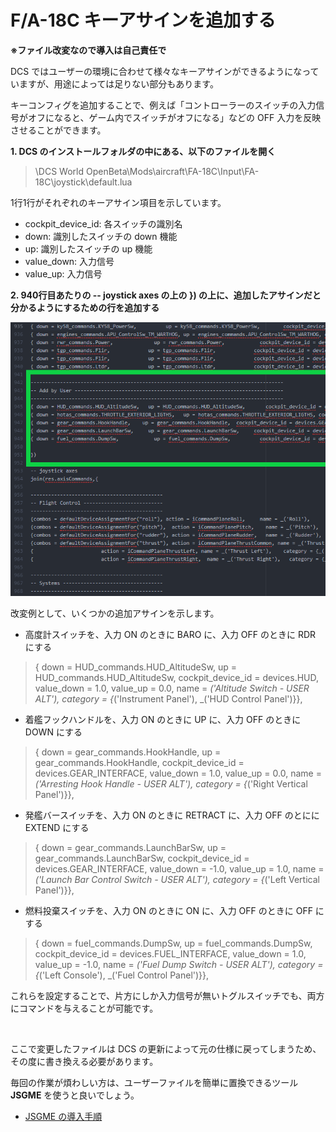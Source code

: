 # F/A-18C キーアサインを追加する

**※ファイル改変なので導入は自己責任で**

DCS ではユーザーの環境に合わせて様々なキーアサインができるようになっていますが、用途によっては足りない部分もあります。

キーコンフィグを追加することで、例えば「コントローラーのスイッチの入力信号がオフになると、ゲーム内でスイッチがオフになる」などの OFF 入力を反映させることができます。

**1. DCS のインストールフォルダの中にある、以下のファイルを開く**

   >\DCS World OpenBeta\Mods\aircraft\FA-18C\Input\FA-18C\joystick\default.lua

1行1行がそれぞれのキーアサイン項目を示しています。

- cockpit_device_id: 各スイッチの識別名
- down: 識別したスイッチの down 機能
- up: 識別したスイッチの up 機能
- value_down: 入力信号
- value_up: 入力信号

**2. 940行目あたりの **-- joystick axes** の上の **})** の上に、追加したアサインだと分かるようにするための行を追加する**

![f-18c-input1-input](images/f-18c-input1-input.png)

改変例として、いくつかの追加アサインを示します。

- 高度計スイッチを、入力 ON のときに BARO に、入力 OFF のときに RDR にする

>{	down = HUD_commands.HUD_AltitudeSw,		up = HUD_commands.HUD_AltitudeSw,				cockpit_device_id = devices.HUD,	value_down =  1.0, value_up = 0.0,		name = _('Altitude Switch - USER ALT'),									category = {_('Instrument Panel'), _('HUD Control Panel')}},

- 着艦フックハンドルを、入力 ON のときに UP に、入力 OFF のときに DOWN にする

>{	down = gear_commands.HookHandle,		up = gear_commands.HookHandle,  cockpit_device_id = devices.GEAR_INTERFACE,		value_down =  1.0,	value_up = 0.0,      name = _('Arresting Hook Handle - USER ALT'),					category = {_('Right Vertical Panel')}},

- 発艦バースイッチを、入力 ON のときに RETRACT に、入力 OFF のとにに EXTEND にする

>{	down = gear_commands.LaunchBarSw,			up = gear_commands.LaunchBarSw,			cockpit_device_id = devices.GEAR_INTERFACE,		value_down =  -1.0,	value_up = 1.0,	name = _('Launch Bar Control Switch - USER ALT'),						category = {_('Left Vertical Panel')}},

- 燃料投棄スイッチを、入力 ON のときに ON に、入力 OFF のときに OFF にする

>{	down = fuel_commands.DumpSw,						up = fuel_commands.DumpSw,					cockpit_device_id = devices.FUEL_INTERFACE,			value_down =  1.0,		value_up = -1.0,	name = _('Fuel Dump Switch - USER ALT'),								category = {_('Left Console'), _('Fuel Control Panel')}},

これらを設定することで、片方にしか入力信号が無いトグルスイッチでも、両方にコマンドを与えることが可能です。

</br>

ここで変更したファイルは DCS の更新によって元の仕様に戻ってしまうため、その度に書き換える必要があります。

毎回の作業が煩わしい方は、ユーザーファイルを簡単に置換できるツール **JSGME** を使うと良いでしょう。

- [JSGME の導入手順](https://wikiwiki.jp/dcs-world/HowToUseJSGME)
